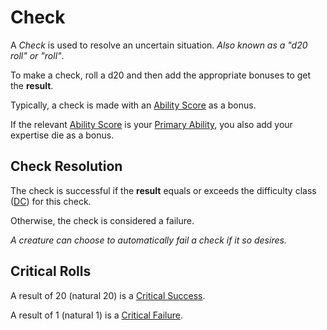 # Check

A *Check* is used to resolve an uncertain situation. *Also known as a "d20 roll" or "roll"*.

To make a check, roll a d20 and then add the appropriate bonuses to get the **result**.

Typically, a check is made with an [Ability Score](../../Player%20Characters/The%20Ability%20Scores/Ability%20Scores.md) as a bonus.

If the relevant [Ability Score](../../Player%20Characters/The%20Ability%20Scores/Ability%20Scores.md) is your [Primary Ability](../../Player%20Characters/Backgrounds/Primary%20Ability.md), you also add your expertise die as a bonus.

## Check Resolution

The check is successful if the **result** equals or exceeds the difficulty class ([DC](DC.md)) for this check.

Otherwise, the check is considered a failure.

*A creature can choose to automatically fail a check if it so desires.*

## Critical Rolls

A result of 20 (natural 20) is a [Critical Success](../Die%20Rolling%20Mechanics/Critical%20Success.md).

A result of 1 (natural 1) is a [Critical Failure](../Die%20Rolling%20Mechanics/Critical%20Failure.md).

